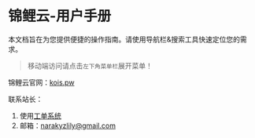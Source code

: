# 锦鲤云-用户手册



本文档旨在为您提供便捷的操作指南。请使用导航栏&搜索工具快速定位您的需求。

> 移动端访问请点击`左下角菜单栏`展开菜单！


锦鲤云官网：[kois.pw](https://kois.pw)



联系站长：
1. 使用[工单系统](https://ssr.koicloud.pw/user/ticket)
2. 邮箱：[narakyzlily@gmail.com](mailto:narakyzlily@gmail.com)